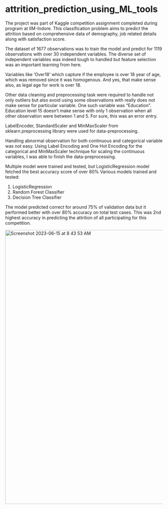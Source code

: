 # attrition_prediction_using_ML_tools

The project was part of Kaggle competition assignment completed during program at IIM-Indore. This classification problem aims to predict the attrition based on comprehensive data of demography, job related details along with satisfaction score. 

The dataset of 1677 observations was to train the model and predict for 1119 observations with over 30 independent variables. The diverse set of independent variables was indeed tough to handled but feature selection was an important learning from here. 

Variables like ‘Over18’ which capture if the employee is over 18 year of age, which was removed since it was homogenous. And yes, that make sense also, as legal age for work is over 18. 

Other data cleaning and preprocessing task were required to handle not only outliers but also avoid using some observations with really does not make sense for particular variable. One such variable was “Education”. Education level 15 doesn’t make sense with only 1 observation when all other observation were between 1 and 5. For sure, this was an error entry. 

LabelEncoder, StandardScaler and MinMaxScaler from sklearn.preprocessing library were used for data-preprocessing.

Handling abnormal observation for both continuous and categorical variable was not easy. Using Label Encoding and One Hot Encoding for the categorical and MinMaxScaler technique for scaling the continuous variables, I was able to finish the data-preprocessing. 

Multiple model were trained and tested, but LogisticRegression model fetched the best accuracy score of over 80%
Various models trained and tested: 
  1. LogisticRegression
  2. Random Forest Classifier
  3. Decision Tree Classifier


The model predicted correct for around 75% of validation data but it performed better with over 80% accuracy on total test cases. This was 2nd highest accuracy in predicting the attrition of all participating for this competition. 

<img width="876" alt="Screenshot 2023-06-15 at 8 43 53 AM" src="https://github.com/AnkitBaliyan1/attrition_prediction/assets/86275544/ba7223bd-9c21-48fe-aa70-38fef475ade2">
